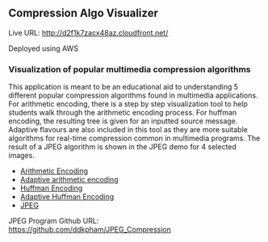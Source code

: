 ## Compression Algo Visualizer

Live URL: http://d2f1k7zacx48az.cloudfront.net/

Deployed using AWS 

### Visualization of popular multimedia compression algorithms

This application is meant to be an educational aid to understanding 5 different popular compression 
algorithms found in multimedia applications. For arithmetic encoding, there is a step by step 
visualization tool to help students walk through the arithmetic encoding process. For huffman encoding, 
the resulting tree is given for an inputted source message. Adaptive flavours are also included in 
this tool as they are more suitable algorithms for real-time compression common in multimedia programs. 
The result of a JPEG algorithm is shown in the JPEG demo for 4 selected images. 

- [Arithmetic Encoding](http://www.cs.cmu.edu/~aarti/Class/10704/Intro_Arith_coding.pdf)
- [Adaptive arithmetic encoding](https://en.wikipedia.org/wiki/Context-adaptive_binary_arithmetic_coding)
- [Huffman Encoding](https://en.wikipedia.org/wiki/Huffman_coding)
- [Adaptive Huffman Encoding](https://en.wikipedia.org/wiki/Adaptive_Huffman_coding)
- [JPEG](https://en.wikipedia.org/wiki/JPEG)

JPEG Program Github URL: https://github.com/ddkpham/JPEG_Compression

